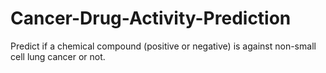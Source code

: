 # Cancer-Drug-Activity-Prediction
Predict if a chemical compound (positive or negative) is against non-small cell lung cancer or not.
